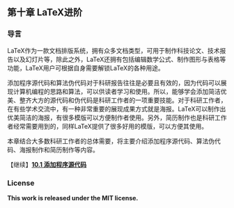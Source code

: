 ## 第十章 LaTeX进阶

### 导言

LaTeX作为一款文档排版系统，拥有众多文档类型，可用于制作科技论文、技术报告以及幻灯片等，除此之外，LaTeX还拥有包括编辑数学公式、制作图形与表格等功能，LaTeX用户可根据自身需要解锁LaTeX的各种用途。

添加程序源代码和算法伪代码对于科研报告往往是必要且有效的，因为代码可以展现计算机编程的思路和算法，可以供读者学习和使用。所以，能够学会添加简洁优美、整齐大方的源代码和伪代码是科研工作者的一项重要技能。对于科研工作者，在有些学术交流中，有一种非常重要的展现成果方式就是海报。LaTeX可以制作出优美简洁的海报，有很多模版可以方便制作者使用。另外，简历制作也是科研工作者经常需要用到的，同样LaTeX提供了很多好用的模版，可以方便其使用。

本章结合大多数科研工作者的总体需要，将主要介绍添加程序源代码、算法伪代码、海报制作和简历制作等内容。

【继续】[**10.1 添加程序源代码**](https://nbviewer.jupyter.org/github/xinychen/latex-cookbook/blob/main/chapter-10/section1.ipynb)

### License

<div class="alert alert-block alert-danger">
<b>This work is released under the MIT license.</b>
</div>
